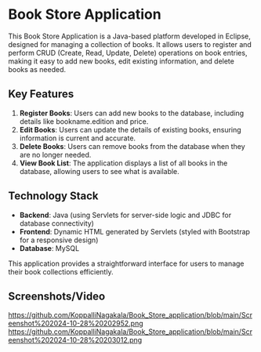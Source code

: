 # Book Store Application

This Book Store Application is a Java-based platform developed in Eclipse, designed for managing a collection of books. It allows users to register and perform CRUD (Create, Read, Update, Delete) operations on book entries, making it easy to add new books, edit existing information, and delete books as needed.

## Key Features

1. **Register Books**: Users can add new books to the database, including details like bookname.edition and price.
2. **Edit Books**: Users can update the details of existing books, ensuring information is current and accurate.
3. **Delete Books**: Users can remove books from the database when they are no longer needed.
4. **View Book List**: The application displays a list of all books in the database, allowing users to see what is available.

## Technology Stack

- **Backend**: Java (using Servlets for server-side logic and JDBC for database connectivity)
- **Frontend**: Dynamic HTML generated by Servlets (styled with Bootstrap for a responsive design)
- **Database**: MySQL

This application provides a straightforward interface for users to manage their book collections efficiently.

## Screenshots/Video
https://github.com/KoppalliNagakala/Book_Store_application/blob/main/Screenshot%202024-10-28%20202952.png
https://github.com/KoppalliNagakala/Book_Store_application/blob/main/Screenshot%202024-10-28%20203012.png
